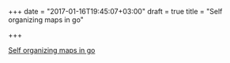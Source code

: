 +++
date = "2017-01-16T19:45:07+03:00"
draft = true
title = "Self organizing maps in go"

+++

<p><a href="http://mlexplore.org/2017/01/13/self-organizing-maps-in-go">Self organizing maps in go</a></p>
